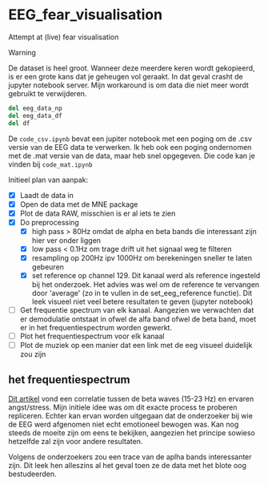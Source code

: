 # EEG_fear_visualisation
Attempt at (live) fear visualisation

> [!WARNING]
> De dataset is heel groot. Wanneer deze meerdere keren wordt gekopieerd, is er een grote kans dat je geheugen vol geraakt. In dat geval crasht de jupyter notebook server. Mijn workaround is om data die niet meer wordt gebruikt te verwijderen.
> ```Python
> del eeg_data_np
> del eeg_data_df
> del df
> ```

De `code_csv.ipynb` bevat een jupiter notebook met een poging om de .csv versie van de EEG data te verwerken.
Ik heb ook een poging ondernomen met de .mat versie van de data, maar heb snel opgegeven. Die code kan je vinden bij `code_mat.ipynb`

Initieel plan van aanpak:

- [x] Laadt de data in 
- [x] Open de data met de MNE package
- [x] Plot de data RAW, misschien is er al iets te zien
- [x] Do preprocessing 
  - [x] high pass > 80Hz omdat de alpha en beta bands die interessant zijn hier ver onder liggen
  - [x] low pass < 0.1Hz om trage drift uit het signaal weg te filteren
  - [x] resampling op 200Hz ipv 1000Hz om berekeningen sneller te laten gebeuren 
  - [x] set reference op channel 129. Dit kanaal werd als reference ingesteld bij het onderzoek. Het advies was wel om de reference te vervangen door 'average' (zo in te vullen in de set_eeg_reference functie). Dit leek visueel niet veel betere resultaten te geven (jupyter notebook)
- [ ] Get frequentie spectrum van elk kanaal. Aangezien we verwachten dat er demodulatie ontstaat in ofwel de alfa band ofwel de beta band, moet er in het frequentiespectrum worden gewerkt. 
- [ ] Plot het frequentiespectrum voor elk kanaal 
- [ ] Plot de muziek op een manier dat een link met de eeg visueel duidelijk zou zijn

## het frequentiespectrum
[Dit artikel](https://pmc.ncbi.nlm.nih.gov/articles/PMC6200158/) vond een correlatie tussen de beta waves (15-23 Hz) en ervaren angst/stress. Mijn initiele idee was om dit exacte process te proberen repliceren. Echter kan ervan worden uitgegaan dat de onderzoeker bij wie de EEG werd afgenomen niet echt emotioneel bewogen was. Kan nog steeds de moeite zijn om eens te bekijken, aangezien het principe sowieso hetzelfde zal zijn voor andere resultaten.

Volgens de onderzoekers zou een trace van de aplha bands interessanter zijn. Dit leek hen alleszins al het geval toen ze de data met het blote oog bestudeerden.